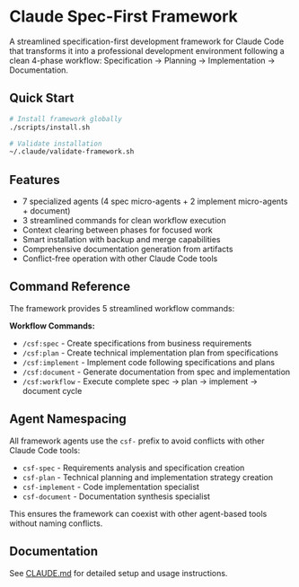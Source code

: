 # Claude Spec-First Framework

A streamlined specification-first development framework for Claude Code that transforms it into a professional development environment following a clean 4-phase workflow: Specification → Planning → Implementation → Documentation.

## Quick Start

```bash
# Install framework globally
./scripts/install.sh

# Validate installation
~/.claude/validate-framework.sh
```

## Features

- 7 specialized agents (4 spec micro-agents + 2 implement micro-agents + document)
- 3 streamlined commands for clean workflow execution
- Context clearing between phases for focused work
- Smart installation with backup and merge capabilities
- Comprehensive documentation generation from artifacts
- Conflict-free operation with other Claude Code tools

## Command Reference

The framework provides 5 streamlined workflow commands:

**Workflow Commands:**
- `/csf:spec` - Create specifications from business requirements
- `/csf:plan` - Create technical implementation plan from specifications
- `/csf:implement` - Implement code following specifications and plans
- `/csf:document` - Generate documentation from spec and implementation
- `/csf:workflow` - Execute complete spec → plan → implement → document cycle

## Agent Namespacing

All framework agents use the `csf-` prefix to avoid conflicts with other Claude Code tools:

- `csf-spec` - Requirements analysis and specification creation
- `csf-plan` - Technical planning and implementation strategy creation
- `csf-implement` - Code implementation specialist
- `csf-document` - Documentation synthesis specialist

This ensures the framework can coexist with other agent-based tools without naming conflicts.

## Documentation

See [CLAUDE.md](./CLAUDE.md) for detailed setup and usage instructions.